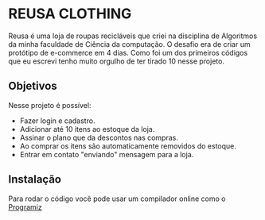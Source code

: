 # REUSA CLOTHING

Reusa é uma loja de roupas recicláveis que criei na disciplina de Algoritmos da minha faculdade de Ciência da computação. O desafio era de criar um protótipo de e-commerce em 4 dias. Como foi um dos primeiros códigos que eu escrevi tenho muito orgulho de ter tirado 10 nesse projeto.

## Objetivos
Nesse projeto é possível:
- Fazer login e cadastro.
- Adicionar até 10 itens ao estoque da loja.
- Assinar o plano que da descontos nas compras.
- Ao comprar os itens são automaticamente removidos do estoque.
- Entrar em contato "enviando" mensagem para a loja.


## Instalação

Para rodar o código você pode usar um compilador online como o [Programiz](https://www.programiz.com/c-programming/online-compiler/)

